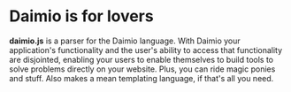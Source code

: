 # Daimio is for lovers

**daimio.js** is a parser for the Daimio language. With Daimio your application's functionality and the user's ability to access that functionality are disjointed, enabling your users to enable themselves to build tools to solve problems directly on your website. Plus, you can ride magic ponies and stuff. Also makes a mean templating language, if that's all you need.